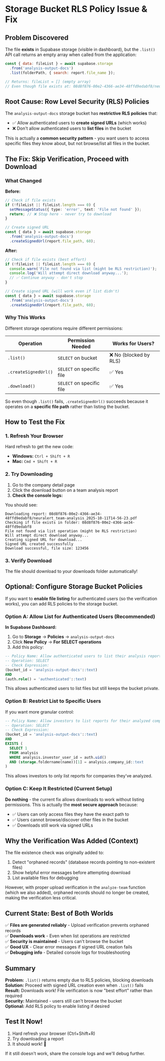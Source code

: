 # Storage Bucket RLS Policy Issue & Fix

## Problem Discovered

The file **exists** in Supabase storage (visible in dashboard), but the `.list()` API call returns an empty array when called from the application:

```javascript
const { data: fileList } = await supabase.storage
  .from('analysis-output-docs')
  .list(folderPath, { search: report.file_name });

// Returns: fileList = [] (empty array)
// Even though file exists at: 08d8f876-00e2-4366-ae34-48ffd9edabf8/neuralert_team-analysis_2025-10-11T14-56-23.pdf
```

## Root Cause: Row Level Security (RLS) Policies

The `analysis-output-docs` storage bucket has **restrictive RLS policies** that:
- ✅ Allow authenticated users to **create signed URLs** (which works)
- ❌ Don't allow authenticated users to **list files** in the bucket

This is actually a **common security pattern** - you want users to access specific files they know about, but not browse/list all files in the bucket.

## The Fix: Skip Verification, Proceed with Download

### What Changed

**Before:**
```typescript
// Check if file exists
if (!fileList || fileList.length === 0) {
  setMessageStatus({ type: 'error', text: 'File not found' });
  return; // ❌ Stop here - never try to download
}

// Create signed URL
const { data } = await supabase.storage
  .from('analysis-output-docs')
  .createSignedUrl(report.file_path, 60);
```

**After:**
```typescript
// Check if file exists (best effort)
if (!fileList || fileList.length === 0) {
  console.warn('File not found via list (might be RLS restriction)');
  console.log('Will attempt direct download anyway...');
  // ✅ Continue anyway - don't stop
}

// Create signed URL (will work even if list didn't)
const { data } = await supabase.storage
  .from('analysis-output-docs')
  .createSignedUrl(report.file_path, 60);
```

### Why This Works

Different storage operations require different permissions:

| Operation | Permission Needed | Works for Users? |
|-----------|------------------|------------------|
| `.list()` | `SELECT` on bucket | ❌ No (blocked by RLS) |
| `.createSignedUrl()` | `SELECT` on specific file | ✅ Yes |
| `.download()` | `SELECT` on specific file | ✅ Yes |

So even though `.list()` fails, `.createSignedUrl()` succeeds because it operates on a **specific file path** rather than listing the bucket.

## How to Test the Fix

### 1. Refresh Your Browser
Hard refresh to get the new code:
- **Windows:** `Ctrl + Shift + R`
- **Mac:** `Cmd + Shift + R`

### 2. Try Downloading
1. Go to the company detail page
2. Click the download button on a team analysis report
3. **Check the console logs:**

You should see:
```
Downloading report: 08d8f876-00e2-4366-ae34-48ffd9edabf8/neuralert_team-analysis_2025-10-11T14-56-23.pdf
Checking if file exists in folder: 08d8f876-00e2-4366-ae34-48ffd9edabf8
File not found via list operation (might be RLS restriction)
Will attempt direct download anyway...
Creating signed URL for download...
Signed URL created successfully
Download successful, file size: 123456
```

### 3. Verify Download
The file should download to your downloads folder automatically!

## Optional: Configure Storage Bucket Policies

If you want to **enable file listing** for authenticated users (so the verification works), you can add RLS policies to the storage bucket.

### Option A: Allow List for Authenticated Users (Recommended)

**In Supabase Dashboard:**
1. Go to **Storage** → **Policies** → `analysis-output-docs`
2. Click **New Policy** → **For SELECT operations**
3. Add this policy:

```sql
-- Policy Name: Allow authenticated users to list their analysis reports
-- Operation: SELECT
-- Check Expression:
(bucket_id = 'analysis-output-docs'::text) 
AND 
(auth.role() = 'authenticated'::text)
```

This allows authenticated users to list files but still keeps the bucket private.

### Option B: Restrict List to Specific Users

If you want more granular control:

```sql
-- Policy Name: Allow investors to list reports for their analyzed companies
-- Operation: SELECT
-- Check Expression:
(bucket_id = 'analysis-output-docs'::text) 
AND 
EXISTS (
  SELECT 1 
  FROM analysis 
  WHERE analysis.investor_user_id = auth.uid()
  AND (storage.foldername(name))[1] = analysis.company_id::text
)
```

This allows investors to only list reports for companies they've analyzed.

### Option C: Keep It Restricted (Current Setup)

**Do nothing** - the current fix allows downloads to work without listing permissions. This is actually the **most secure approach** because:
- ✅ Users can only access files they have the exact path to
- ✅ Users cannot browse/discover other files in the bucket
- ✅ Downloads still work via signed URLs

## Why the Verification Was Added (Context)

The file existence check was originally added to:
1. Detect "orphaned records" (database records pointing to non-existent files)
2. Show helpful error messages before attempting download
3. List available files for debugging

However, with proper upload verification in the `analyze-team` function (which we also added), orphaned records should no longer be created, making the verification less critical.

## Current State: Best of Both Worlds

✅ **Files are generated reliably** - Upload verification prevents orphaned records  
✅ **Downloads work** - Even when list operations are restricted  
✅ **Security is maintained** - Users can't browse the bucket  
✅ **Good UX** - Clear error messages if signed URL creation fails  
✅ **Debugging info** - Detailed console logs for troubleshooting  

## Summary

**Problem:** `.list()` returns empty due to RLS policies, blocking downloads  
**Solution:** Proceed with signed URL creation even when `.list()` fails  
**Result:** Downloads work! File verification is now "best effort" rather than required  
**Security:** Maintained - users still can't browse the bucket  
**Optional:** Add RLS policy to enable listing if desired  

## Test It Now!

1. Hard refresh your browser (Ctrl+Shift+R)
2. Try downloading a report
3. It should work! 🎉

If it still doesn't work, share the console logs and we'll debug further.






